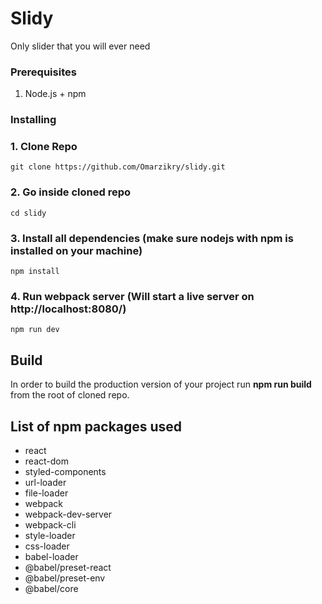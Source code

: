 # Slidy

Only slider that you will ever need

### Prerequisites

1. Node.js + npm

### Installing

### 1. Clone Repo

```
git clone https://github.com/Omarzikry/slidy.git
```

### 2. Go inside cloned repo

```
cd slidy
```

### 3. Install all dependencies (make sure nodejs with npm is installed on your machine)

```
npm install
```

### 4. Run webpack server (Will start a live server on http://localhost:8080/)

```
npm run dev
```

## Build

In order to build the production version of your project run **npm run build** from the root of cloned repo.

## List of npm packages used

- react
- react-dom
- styled-components
- url-loader
- file-loader
- webpack
- webpack-dev-server
- webpack-cli
- style-loader
- css-loader
- babel-loader
- @babel/preset-react
- @babel/preset-env
- @babel/core
